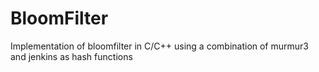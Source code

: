 # BloomFilter
Implementation of bloomfilter in C/C++ using a combination of murmur3 and jenkins as hash functions
